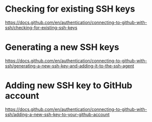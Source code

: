 
# Checking for existing SSH keys
https://docs.github.com/en/authentication/connecting-to-github-with-ssh/checking-for-existing-ssh-keys


# Generating a new SSH keys
https://docs.github.com/en/authentication/connecting-to-github-with-ssh/generating-a-new-ssh-key-and-adding-it-to-the-ssh-agent


# Adding new SSH key to GitHub account 
https://docs.github.com/en/authentication/connecting-to-github-with-ssh/adding-a-new-ssh-key-to-your-github-account
